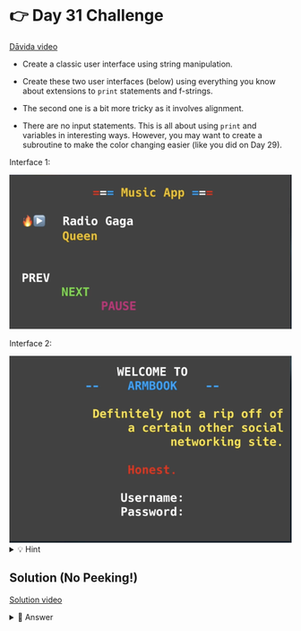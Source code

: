 # 👉 Day 31 Challenge

<a href="https://www.youtube.com/watch?v=rV6en_DUBZk" target="_blank">Dāvida video</a>


- Create a classic user interface using string manipulation.

- Create these two user interfaces (below) using everything you know about extensions to `print` statements and f-strings.

- The second one is a bit more tricky as it involves alignment.

- There are no input statements. This is all about using `print` and variables in interesting ways. However, you may want to create a subroutine to make the color changing easier (like you did on Day 29).

Interface 1:

<img id="image" src="assets/day31.png" alt="Replit Workspace Overview" width="960">


Interface 2:

<img id="image" src="assets/day31-01.png" alt="Replit Workspace Overview" width="960">


<details>
<summary>💡 Hint</summary>

- Create a subroutine to define your colors. It can be very similar to the subroutine you used on Day 29.
- Assign variables to the title, text, and words like "prev", "next", "username", etc. to make it easier to align the text.
- You will need f-strings anytime you include a variable and text alignment and a string together.

</details>

## Solution (No Peeking!)


<a href="https://www.youtube.com/watch?v=zKMPQLoh0zA" target="_blank">Solution video</a>

<details>
<summary>👀 Answer</summary>

```python
def colorChange(color):
  if color=="red":
    return ("\033[31m")
  elif color=="white":
    return ("\033[0m")
  elif color=="blue":
    return ("\033[34m")
  elif color=="yellow":
    return ("\033[33m")
  elif color == "green":
    return ("\033[32m")
  elif color == "purple":
    return ("\033[35m")

title = f"{colorChange('red')}={colorChange('white')}={colorChange('blue')}= {colorChange('yellow')}Music App {colorChange('blue')}={colorChange('white')}={colorChange('red')}="

print(f"        {title:^35}")
print(f"🔥▶️\t{colorChange('white')}Radio Gaga")
print(f"\t{colorChange('yellow')}Queen")

prev = "prev"
next = "next"
pause = "pause"

print(f"{colorChange('white')}{prev:<35}")
print(f"{colorChange('green')}{next:^35}")
print(f"{colorChange('purple')}{pause:>35}")


print()
print()
text = "WELCOME TO"
print(f"{colorChange('white')}{text:^35}")
text = "--  ARMBOOK  --"
print(f"{colorChange('blue')}{text:^35}")
text = "Definitely not a rip off"
print(f"{colorChange('yellow')}{text:>35}")
text = "a certain other social"
print(f"{colorChange('yellow')}{text:>35}")
text = "networking site"
print(f"{colorChange('yellow')}{text:>35}")
text = "Honest."
print(f"{colorChange('red')}{text:^35}")
text = "Username: "
username = input(f"{colorChange('white')}{text:^35}")
text = "Password: "
username = input(f"{colorChange('white')}{text:^35}")
```

</details>